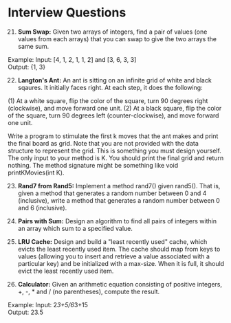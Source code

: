 # Interview Questions

<!-- 1. **Number Swapper:** Write a function to swap a number in place (that is, without temporary variables). -->

<!-- 2. **Word Frequencies:** Design a method to find the frequency of occurrences of any given word in a book. What if we were running this algorithm multiple times? -->

<!-- 3. **Intersection:** Given two straight line segements (represented as a start point and an end point), computer the point of intersection, if any. -->

<!-- 4. **Tic Tac Win:** Design an algorithm to figure out if someone has won a game of tic-tac-toe. -->

<!-- 5. **Factorial Zeros:** Write an algorithm which computes the number of trailing zeros in n factorial. -->

<!-- 6. **Smallest Difference:** Given two arrays of integers, computer the pair of values (one value in each array) with the smallest (non-negative) difference. Return the difference.

Example:<br>
Input: {1, 3, 15, 11, 2}, {23, 127, 235, 19, 8}<br>
Output: That is the pair {11, 8}. -->

<!-- 7. **Number Max:** Write a method that finds the maximum of two numbers. You should not use if-else or any other comparison operator. -->

<!-- 8. **English Int:** Given any integer, print an English phrase that describes the integer (e.g., "One Thousand, Two Hundred Thirty Four"). -->

<!-- 9. **Operations:** Write methods to implement the multiply, subtract, and divide operations for integers. The result of all these are integers. Use only the add operator. -->

<!-- 10. **Living People:** Given a list of people with their birth and death years, implement a method to compute the year with the most number of people alive. You assume that all people were born between 1900 and 2000 (inclusive). If a person was alive during any portion of that year, they should be included in that year's count. For example, Person (birth = 1908, death = 1909) is included in the counts for both 1908 and 1909. -->

<!-- 11. **Diving Board:** You are building a diving board by placing a bunch of planks of wood end-to-end. There are two types of planks, one of length shorter and one length longer. You must use exactly k planks of wood. Write a method to generate all possible lengths for the diving board. -->

<!-- 12. **XML Encoding:** Since XML is very verbose, you are given a way of encoding it where each tag gets mapped to a pre-defined integer value. The language/grammer is as follows:

Element -> Tag Attributes END Children END
Attribute -> Tag Value
END -> 0
Tag -> some predefined mapping to int
Value -> string value

For example, the following XML might be converted into the compressed string below (assuming a mapping of family -> 1, person -> 2, firstName -> 3, lastName -> 4, state -> 5).

```xml
<family lastname="McDowel" state="CA">
    <person firstName-"Gayle">Some Message</person>
</family>
```

Becomes:<br>
1 4 McDowell 5 CA 0 2 3 Gayle 0 Some Message 0 0

Write code to print the encoded version of an XML element (passed in Element and Attribute objects). -->

<!-- 13. **Bisect Squares:** Given two squares on a two-dimensional place, find a line that would cut these two squares in half. Assume that the top and the bottom sides of the square run parallel to the x-axis. -->

<!-- 14. **Best Line:** Given a two-dimensional graph with points on it, find a line which passes the most number of points. -->

<!-- 15. **Master Mind:** The Game of Master Mind is played as follows:

The computer has four slots, an each slot will contain a ball that is red (R), yellow (Y), green (G) or blue (B). For example, the computer might have RGGB (Slot #1 is red, Slots #2 and #3 are greem, Slot #4 is blue).

You, the user, are trying to guess the solution. You might, for example, guess YRGB.

When you guess the correct color for the correct slot, you get a "hit". If you guess a color that exists but is in the wrong slot, you get a "pseudo-hit". Note that a slot that is a hit can never count as a pseudo-hit.

For example, if the actual solution is RGBY and you guess GGRR, you have one hit and one pseudo-hit. Write a method that, given a guess and solution, return the number of hits and pseduo-hits. -->

<!-- 16. **Sub Sort:** Given an array of integers, write a method to find indices m and n such that if you sorted elements m through n, the entire array would be stored. Minimize n - m (that is, find the smallest such sequence).

Example:<br>
Input: 1, 2, 4, 7, 10, 11, 7, 12, 6, 7, 16, 18, 19<br>
Output: (3, 9) -->

<!-- 17. **Contiguous Sequence:** You are given an array of integers (both positive and negative). Find the contiguous sequence with the largest sum. Return the sum.

Example:<br>
Input: 2, -8, 3, -2, 4, -10<br>
Output: 5 (i.e., {3, -2, 4}) -->

<!-- 18. **Pattern Matching:** You are given two strings, pattern and value. The pattern string consists of just the letters a and b, describing a pattern within a string. For example, the string catcatgocatgo matches the pattern aabab (where cat is a and go is b). It also matches patterns like a, ab and b. Write a method to determine if value matches pattern. -->

<!-- 19. **Pond Sizes:** You have an integer matrix representing a plot of land, where the value at that location represents the height above sea level. A value of zero indicates water. A pond is a region of water connected vertically, horizontally, or diagonally. The size of the pond is the total number of connected water cells. Write a method to compute the sizes of all ponds in the matrix.

Example: <br>
Input:

0 2 1 0
0 1 0 1
1 1 0 1
0 1 0 1

Output: 2, 3, 1 (in any order) -->

<!-- 20. **T9:** On old cell phones, users typed on a numeric keypad and the phone would provide a list of words that matched these numbers. Each digit mapped to a set of 0-4 letters. Implement an algorithm to return a list of matching words, given a sequence of digits. You are provided a list of valid words (provided in whatever data structure you'd like). The mapping is shown in the diagram below:

[Image](/leetcode/assets/mod20.png)

Example:

Input: 8733 <br>
Output: tree, used -->

21. **Sum Swap:** Given two arrays of integers, find a pair of values (one values from each arrays) that you can swap to give the two arrays the same sum.

Example:
Input: [4, 1, 2, 1, 1, 2] and [3, 6, 3, 3] <br>
Output: {1, 3}

22. **Langton's Ant:** An ant is sitting on an infinite grid of white and black sqaures. It initially faces right. At each step, it does the following:

(1) At a white square, flip the color of the square, turn 90 degrees right (clockwise), and move forward one unit.
(2) At a black square, flip the color of the square, turn 90 degrees left (counter-clockwise), and move forward one unit.

Write a program to stimulate the first k moves that the ant makes and print the final board as grid. Note that you are not provided with the data structure to represent the grid. This is something you must design yourself. The only input to your method is K. You should print the final grid and return nothing. The method signature might be something like void printKMovies(int K).

23. **Rand7 from Rand5:** Implement a method rand7() given rand5(). That is, given a method that generates a random number between 0 and 4 (inclusive), write a method that generates a random number between 0 and 6 (inclusive).

24. **Pairs with Sum:** Design an algorithm to find all pairs of integers within an array which sum to a specified value.

25. **LRU Cache:** Design and build a "least recently used" cache, which evicts the least recently used item. The cache should map from keys to values (allowing you to insert and retrieve a value associated with a particular key) and be initialized with a max-size. When it is full, it should evict the least recently used item.

26. **Calculator:** Given an arithmetic equation consisting of positive integers, +, -, \* and / (no parentheses), compute the result.

Example:
Input: 2*3+5/6*3+15 <br>
Output: 23.5
